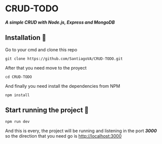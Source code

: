 # CRUD-TODO
***A simple CRUD with Node.js, Express and MongoDB***


## Installation 🔧

Go to your cmd and clone this repo
```
git clone https://github.com/SantiagoVA/CRUD-TODO.git
```

After that you need move to the proyect
```
cd CRUD-TODO
```

And finally you need install the dependencies from NPM
```
npm install
```

## Start running the project 🚀

```
npm run dev
```

And this is every, the project will be running and listening in the port ***3000*** so the direction that you need go is [http://localhost:3000](http://localhost:3000)
